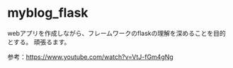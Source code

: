 # myblog_flask

webアプリを作成しながら、フレームワークのflaskの理解を深めることを目的とする。
頑張るます。

参考：https://www.youtube.com/watch?v=VtJ-fGm4gNg